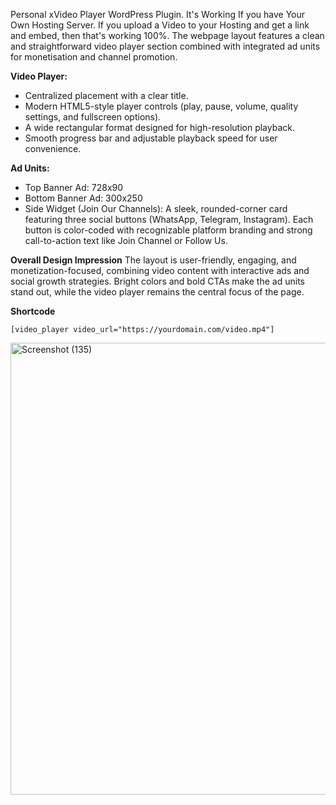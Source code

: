 Personal xVideo Player WordPress Plugin. It's Working If you have Your Own Hosting Server. If you upload a Video to your Hosting and get a link and embed, then that's working 100%.
The webpage layout features a clean and straightforward video player section combined with integrated ad units for monetisation and channel promotion.

**Video Player:**
- Centralized placement with a clear title.
- Modern HTML5-style player controls (play, pause, volume, quality settings, and fullscreen options).
- A wide rectangular format designed for high-resolution playback.
- Smooth progress bar and adjustable playback speed for user convenience.

**Ad Units:**
- Top Banner Ad: 728x90 
- Bottom Banner Ad: 300x250
- Side Widget (Join Our Channels): A sleek, rounded-corner card featuring three social buttons (WhatsApp, Telegram, Instagram). Each button is color-coded with recognizable platform branding and strong call-to-action text like Join Channel or Follow Us.

**Overall Design Impression**
The layout is user-friendly, engaging, and monetization-focused, combining video content with interactive ads and social growth strategies. Bright colors and bold CTAs make the ad units stand out, while the video player remains the central focus of the page.

**Shortcode**

`[video_player video_url="https://yourdomain.com/video.mp4"]`

<img width="1426" height="723" alt="Screenshot (135)" src="https://github.com/user-attachments/assets/a3c7efaf-6862-499b-8536-a0f910e500e4" />
